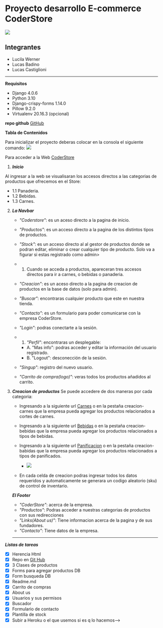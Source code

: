 # Proyecto desarrollo E-commerce CoderStore
![](https://media.discordapp.net/attachments/1004393238276362365/1005986351855964250/coderhouse-logo.png?width=473&height=473 )
## Integrantes
- Lucila Werner
- Lucas Badino
- Lucas Castiglioni
---
**Requisitos** 
- Django 4.0.6
- Python 3.10
- Django-crispy-forms 1.14.0
- Pillow 9.2.0
- Virtualenv 20.16.3 (opcional)

**repo github**
[GitHub](https://github.com/lucasbadino/trabajo_1)


**Tabla de Contenidos**

Para inicializar el proyecto deberas colocar en la consola el siguiente comando:
![](https://media.discordapp.net/attachments/1004393238276362365/1005977594602201238/Screen_Shot_2022-08-07_at_7.14.04_PM.png?width=1025&height=105)


Para acceder a la Web [CoderStore](url)<!--- Ver que lo de las url de los links solo funciona si subimos el repositorio a HEROKU o uno de esos -->

1. ***Inicio***

Al ingresar a la web se visualisaran los accesos directos a las categorias de productos que ofrecemos en el Store: 

   - 1.1 Panaderia.     
   - 1.2 Bebidas.
   - 1.3 Carnes.

2.  ***La Navbar*** 

    - *"Coderstore"*: es un aceso directo a la pagina de inicio.
    - *"Productos"*: es un acceso directo a la pagina de los distintos tipos de productos.
    - *"Stock"*: es un acceso directo al al gestor de productos donde se podran editar, eliminar o crear cualquier tipo de producto. Solo va a figurar si  estas registrado como admin>

    - 1. Cuando se acceda a productos, apareceran tres accesos directos para ir a carnes, o bebidas o panaderia. <!---CAMBIE LA LINEA -->

    - *"Creacion"*: es un aceso directo a la pagina de creacion de productos en la base de datos (solo para admin).
    - *"Buscar"*: encontraras cualquier producto que este en nuestra tienda.
    - *"Contacto"*: es un formulario para poder comunicarse con la empresa CoderStore.
    - *"Login"*: podras conectarte a la sesión.
    - 1. *"Perfil"*: encontraras un desplegable:
        - A. "Mas info": podras acceder y editar la información del usuario registrado.
        - B. "Logout": desconección de la sesión.
    - *"Singup"*: registro del nuevo usuario.
    - *"Carrito de compra(logo)"*: veras todos los productos añadidos al carrito. 
<!--- Ver que lo de las url de los links solo funciona si subimos el repositorio a HEROKU o uno de esos -->
3. ***Creacion de productos***
   Se puede accedere de dos maneras por cada categoria:
    - Ingresando a la siguiente url [Carnes](url) o en la pestaña creacion- <!--- borraria lo que sigue despues de creacion. -->  carnes que la empresa pueda agregar los productos relacionados a cortes de carnes.
    - Ingresando a la siguiente url [Bebidas](url) o en la pestaña creacion- bebidas que la empresa pueda agregar los productos relacionados a tipos de bebidas.<!--- borraria lo que sigue despues de creacion. --> 
    - Ingresando a la siguiente url [Panificacion](url) o en la pestaña creacion- babidas que la empresa pueda agregar los productos relacionados a tipos de panificados.<!--- borraria lo que sigue despues de creacion. --> 

        - ![](https://media.discordapp.net/attachments/1004393238276362365/1005986750956576888/Formulario.png)

    - En cada celda de creacion podras ingresar todos los datos requeridos y automaticamente se generara un codigo aleatorio (sku) de control de inventario. <!--Si lo subimos a heroku o lo que sea el sku va a quedar fijo o va ir variando cada vez q cargemos la pagina. No deberiamos agregar el valor unique=true?-->
    
    ***El Footer***
    - *"CoderStore"*: <!--Tiene informacion acerca-->acerca de la empresa.
    - *"Productos"*: Podras acceder a nuestras categorias de productos con sus redirecciones  
    - *"Links(About us)"*:  <!--Tiene informacion acerca-->Tiene informacion acerca de la pagina y de sus fundadores.
    - *"Contacto"*:  Tiene datos de la empresa.
    ---
***Listas de tareas***
- [x] Herencia Html
- [x] Repo en [Git Hub](https://github.com/lucasbadino/trabajo_1)
- [x] 3 Clases de productos 
- [x] Forms para agregar productos DB
- [x] Form busqueda DB
- [x] Readme.md
- [x] Carrito de compras
- [x] About us
- [x] Usuarios y sus permisos
- [x] Buscador
- [x] Formulario de contacto
- [x] Plantilla de stock
-[x] Subir a Heroku o el que usemos si es q lo hacemos-->